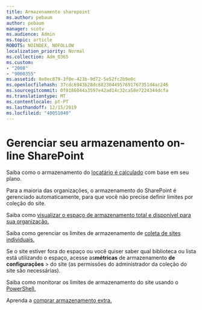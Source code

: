 ```yaml
---
title: Armazenamento sharepoint
ms.author: pebaum
author: pebaum
manager: scotv
ms.audience: Admin
ms.topic: article
ROBOTS: NOINDEX, NOFOLLOW
localization_priority: Normal
ms.collection: Adm_O365
ms.custom:
- "2008"
- "9000355"
ms.assetid: 8e0ec879-3f0e-423b-9d72-5e52fc2b9e0c
ms.openlocfilehash: 37cdc6943b28dc6823044957691767351d4ac246
ms.sourcegitcommit: 0f0186044a3597e42ad14c32ca58e7224344dcfa
ms.translationtype: MT
ms.contentlocale: pt-PT
ms.lasthandoff: 12/15/2019
ms.locfileid: "40051040"
---
```

# <a name="manage-your-sharepoint-online-storage"></a>Gerenciar seu armazenamento on-line SharePoint

Saiba como o armazenamento do [locatário é calculado](https://docs.microsoft.com/office365/servicedescriptions/sharepoint-online-service-description/sharepoint-online-limits?redirectedfrom=MSDN#limits-by-plan) com base em seu plano.

Para a maioria das organizações, o armazenamento do SharePoint é gerenciado automaticamente, para que você não precise definir limites por coleção do site.

Saiba como [visualizar o espaço de armazenamento total e disponível para sua organização.](https://docs.microsoft.com/sharepoint/manage-site-collection-storage-limits)

Saiba como gerenciar os limites de armazenamento de [coleta de sites individuais.](https://docs.microsoft.com/sharepoint/manage-site-collection-storage-limits#manage-individual-site-storage-limits)

Se o site estiver fora do espaço ou você quiser saber qual biblioteca ou lista está utilizando o espaço, acesse as**métricas** de armazenamento **de configurações** > do site (as permissões do administrador da coleção do site são necessárias).

Saiba como monitorar os limites de armazenamento do site usando o [PowerShell.](https://docs.microsoft.com/sharepoint/manage-site-collection-storage-limits#monitor-site-storage-limits-by-using-powershell)

Aprenda a [comprar armazenamento extra.](https://docs.microsoft.com/office365/admin/subscriptions-and-billing/add-storage-space) 
  